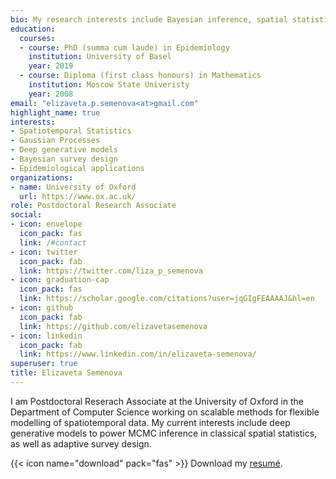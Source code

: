 ```yaml
---
bio: My research interests include Bayesian inference, spatial statistics and epidemiology.
education:
  courses:
  - course: PhD (summa cum laude) in Epidemiology 
    institution: University of Basel
    year: 2019
  - course: Diploma (first class honours) in Mathematics
    institution: Moscow State Univeristy
    year: 2008
email: "elizaveta.p.semenova<at>gmail.com"
highlight_name: true
interests:
- Spatiotemporal Statistics
- Gaussian Processes
- Deep generative models
- Bayesian survey design
- Epidemiological applications
organizations:
- name: University of Oxford
  url: https://www.ox.ac.uk/
role: Postdoctoral Research Associate
social:
- icon: envelope
  icon_pack: fas
  link: /#contact
- icon: twitter
  icon_pack: fab
  link: https://twitter.com/liza_p_semenova
- icon: graduation-cap
  icon_pack: fas
  link: https://scholar.google.com/citations?user=jqGIgFEAAAAJ&hl=en
- icon: github
  icon_pack: fab
  link: https://github.com/elizavetasemenova
- icon: linkedin
  icon_pack: fab
  link: https://www.linkedin.com/in/elizaveta-semenova/
superuser: true
title: Elizaveta Semenova
---
```


I am Postdoctoral Reserach Associate at the University of Oxford in the Department of Computer Science working on scalable methods for flexible modelling of spatiotemporal data. My current interests include deep generative models to power MCMC inference in classical spatial statistics, as well as adaptive survey design.


{{< icon name="download" pack="fas" >}} Download my [resumé](https://www.dropbox.com/s/jpl6un8u9h2rvg8/CV_academic_20220515.pdf?dl=0).
